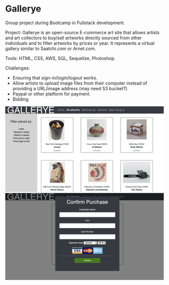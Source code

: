 # Gallerye

Group project during Bootcamp in Fullstack development.

Project: Gallerye is an open-source E-commerce art site that allows artists and art collectors to buy/sell artworks directly sourced from other individuals and to filter artworks by prices or year. It represents a virtual gallery similar to Saatchi.com or Arnet.com.

Tools: HTML, CSS, AWS, SQL, Sequelize, Photoshop.

Challenges:

* Ensuring that sign-in/login/logout works.
* Allow artists to upload image files from their computer instead of providing a URL/image address (may need S3 bucket?).
* Paypal or other platform for payment.
* Bidding

![](screenshots/gallery_01.png)
![](screenshots/gallery_02.png)


